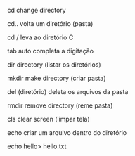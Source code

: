 cd  change directory

cd..  volta um diretório (pasta)

cd /  leva ao diretório C

tab  auto completa a digitação

dir  directory (listar os diretórios)

mkdir  make directory (criar pasta)

del (diretório) deleta os arquivos da pasta 

rmdir  remove directory (reme pasta)

cls  clear screen (limpar tela)

echo criar um arquivo dentro do diretório

echo hello> hello.txt	
